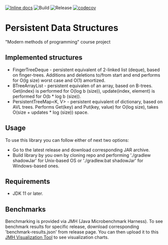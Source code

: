 [![Inline docs](https://img.shields.io/badge/docs-latest-gray)](https://github.com/molo4evan/persistent-data-structures/tree/master/documentation/index.md) ![Build](https://github.com/molo4evan/persistent-data-structures/workflows/CI/badge.svg?branch=master) ![Release](https://github.com/molo4evan/persistent-data-structures/workflows/Release/badge.svg) [![codecov](https://codecov.io/gh/molo4evan/persistent-data-structures/branch/master/graph/badge.svg?token=F0XJ7SXC54)](https://codecov.io/gh/molo4evan/persistent-data-structures)

# Persistent Data Structures
"Modern methods of programming" course project

## Implemented structures
* FingerTreeDeque<E> - persistent equivalent of 2-linked list (deque), based on finger-trees. Additions and deletions to/from start and end performs for O(lg size) worst case and O(1) amortized.
* BTreeArrayList<E> - persistent equivalen of an array, based on B-trees. Get(index) is performed for O(log b (size)), update(index, element) is performed for O(b * log b (size)).
* PersistentTreeMap<K, V> - persistent equivalent of dictionary, based on AVL trees. Performs Get(key) and Put(key, value) for O(log size), takes O(size + updates * log (size)) space.
  
## Usage
To use this library you can follow either of next two options:
* Go to the latest release and download corresponding JAR archive.
* Build library by you own by cloning repo and performing './gradlew shadowJar' for Unix-based OS or './gradlew.bat shadowJar' for Windows-based ones.

## Requirements
* JDK 11 or later.

## Benchmarks
Benchmarking is provided via JMH (Java Microbenchmark Harness). To see benchmark results for specific release, download corresponding 'benchmark-results.json' from release page. You can then upload it to this [JMH Visualization Tool](https://jmh.morethan.io) to see visualization charts.
